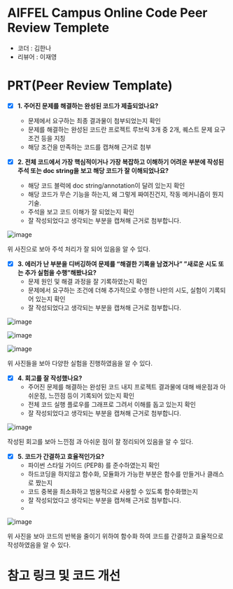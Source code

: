 # AIFFEL Campus Online Code Peer Review Templete
- 코더 : 김한나 
- 리뷰어 : 이재영



# PRT(Peer Review Template)
- [x]  **1. 주어진 문제를 해결하는 완성된 코드가 제출되었나요?**
    - 문제에서 요구하는 최종 결과물이 첨부되었는지 확인
    - 문제를 해결하는 완성된 코드란 프로젝트 루브릭 3개 중 2개, 
    퀘스트 문제 요구조건 등을 지칭
    - 해당 조건을 만족하는 코드를 캡쳐해 근거로 첨부
     

      
    
- [x]  **2. 전체 코드에서 가장 핵심적이거나 가장 복잡하고 이해하기 어려운 부분에 작성된 
주석 또는 doc string을 보고 해당 코드가 잘 이해되었나요?**
    - 해당 코드 블럭에 doc string/annotation이 달려 있는지 확인
    - 해당 코드가 무슨 기능을 하는지, 왜 그렇게 짜여진건지, 작동 메커니즘이 뭔지 기술.
    - 주석을 보고 코드 이해가 잘 되었는지 확인
    - 잘 작성되었다고 생각되는 부분을 캡쳐해 근거로 첨부합니다.
     

![image](https://github.com/youungg/ipel/assets/149548911/e6d382d7-67e5-4dba-b3ce-4ff49ee79c5c)

위 사진으로 보아 주석 처리가 잘 되어 있음을 알 수 있다.

      
      
        
- [x]  **3. 에러가 난 부분을 디버깅하여 문제를 “해결한 기록을 남겼거나” 
”새로운 시도 또는 추가 실험을 수행”해봤나요?**
    - 문제 원인 및 해결 과정을 잘 기록하였는지 확인
    - 문제에서 요구하는 조건에 더해 추가적으로 수행한 나만의 시도, 
    실험이 기록되어 있는지 확인
    - 잘 작성되었다고 생각되는 부분을 캡쳐해 근거로 첨부합니다.
     
  
![image](https://github.com/youungg/ipel/assets/149548911/f7f25367-c841-4efa-b71c-f1262b9d6908)

![image](https://github.com/youungg/ipel/assets/149548911/1b7d06af-33db-4cc1-9a91-2de37f97208c)

![image](https://github.com/youungg/ipel/assets/149548911/4d2b246b-76b6-4463-b98b-1b1d69ee8889)

위 사진들을 보아 다양한 실험을 진행하였음을 알 수 있다.


- [x]  **4. 회고를 잘 작성했나요?**
    - 주어진 문제를 해결하는 완성된 코드 내지 프로젝트 결과물에 대해
    배운점과 아쉬운점, 느낀점 등이 기록되어 있는지 확인
    - 전체 코드 실행 플로우를 그래프로 그려서 이해를 돕고 있는지 확인
    - 잘 작성되었다고 생각되는 부분을 캡쳐해 근거로 첨부합니다.


![image](https://github.com/youungg/ipel/assets/149548911/df625485-a2d1-4f72-a8e9-ea594556faa4)

작성된 회고를 보아 느낀점 과 아쉬운 점이 잘 정리되어 있음을 알 수 있다.

        
- [x]  **5. 코드가 간결하고 효율적인가요?**
    - 파이썬 스타일 가이드 (PEP8) 를 준수하였는지 확인
    - 하드코딩을 하지않고 함수화, 모듈화가 가능한 부분은 함수를 만들거나 클래스로 짰는지
    - 코드 중복을 최소화하고 범용적으로 사용할 수 있도록 함수화했는지
    - 잘 작성되었다고 생각되는 부분을 캡쳐해 근거로 첨부합니다.
    -
![image](https://github.com/youungg/ipel/assets/149548911/b619679d-a045-46d4-9bf1-8600c130a342)

위 사진을 보아 코드의 반복을 줄이기 위하여 함수화 하여 코드를 간결하고 효율적으로 작성하였음을 알 수 있다.


# 참고 링크 및 코드 개선

